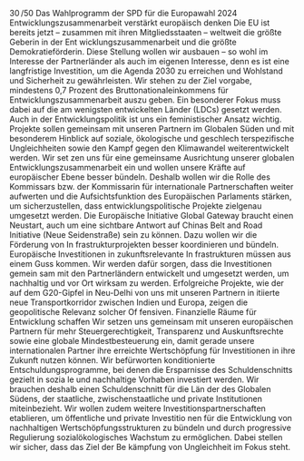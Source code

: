 30 /50
Das Wahlprogramm der SPD für die Europawahl 2024
Entwicklungszusammenarbeit verstärkt europäisch denken
Die EU ist bereits jetzt – zusammen mit ihren Mitgliedsstaaten – weltweit die größte Geberin in der Ent­
wicklungszusammenarbeit und die größte Demokratieförderin. Diese Stellung wollen wir ausbauen – so­
wohl im Interesse der Partnerländer als auch im eigenen Interesse, denn es ist eine langfristige Investition, 
um die Agenda 2030 zu erreichen und Wohlstand und Sicherheit zu gewährleisten. Wir stehen zu der Ziel­
vorgabe, mindestens 0,7 Prozent des Bruttonationaleinkommens für Entwicklungszusammenarbeit auszu­
geben. Ein besonderer Fokus muss dabei auf die am wenigsten entwickelten Länder (LDCs) gesetzt werden. 
Auch in der Entwicklungspolitik ist uns ein feministischer Ansatz wichtig. Projekte sollen gemeinsam mit 
unseren Partnern im Globalen Süden und mit besonderem Hinblick auf soziale, ökologische und geschlech­
terspezifische Ungleichheiten sowie den Kampf gegen den Klimawandel weiterentwickelt werden. Wir set­
zen uns für eine gemeinsame Ausrichtung unserer globalen Entwicklungszusammenarbeit ein und wollen 
unsere Kräfte auf europäischer Ebene besser bündeln.
Deshalb wollen wir die Rolle des Kommissars bzw. der Kommissarin für internationale Partnerschaften 
weiter aufwerten und die Aufsichtsfunktion des Europäischen Parlaments stärken, um sicherzustellen, 
dass entwicklungspolitische Projekte zielgenau umgesetzt werden.
Die Europäische Initiative Global Gateway braucht einen Neustart, auch um eine sichtbare Antwort auf 
Chinas Belt and Road Initiative (Neue Seidenstraße) sein zu können. Dazu wollen wir die Förderung von In­
frastrukturprojekten besser koordinieren und bündeln. Europäische Investitionen in zukunftsrelevante In­
frastrukturen müssen aus einem Guss kommen. Wir werden dafür sorgen, dass die Investitionen gemein­
sam mit den Partnerländern entwickelt und umgesetzt werden, um nachhaltig und vor Ort wirksam zu 
werden. Erfolgreiche Projekte, wie der auf dem G20-Gipfel in Neu-Delhi von uns mit unseren Partnern in­
itiierte neue Transportkorridor zwischen Indien und Europa, zeigen die geopolitische Relevanz solcher Of­
fensiven.
Finanzielle Räume für Entwicklung schaffen
Wir setzen uns gemeinsam mit unseren europäischen Partnern für mehr Steuergerechtigkeit, Transparenz 
und Auskunftsrechte sowie eine globale Mindestbesteuerung ein, damit gerade unsere internationalen 
Partner ihre erreichte Wertschöpfung für Investitionen in ihre Zukunft nutzen können. Wir befürworten 
konditionierte Entschuldungsprogramme, bei denen die Ersparnisse des Schuldenschnitts gezielt in sozia­
le und nachhaltige Vorhaben investiert werden. Wir brauchen deshalb einen Schuldenschnitt für die Län­
der des Globalen Südens, der staatliche, zwischenstaatliche und private Institutionen miteinbezieht.
Wir wollen zudem weitere Investitionspartnerschaften etablieren, um öffentliche und private Investitio­
nen für die Entwicklung von nachhaltigen Wertschöpfungsstrukturen zu bündeln und durch progressive 
Regulierung sozialökologisches Wachstum zu ermöglichen. Dabei stellen wir sicher, dass das Ziel der Be­
kämpfung von Ungleichheit im Fokus steht.
